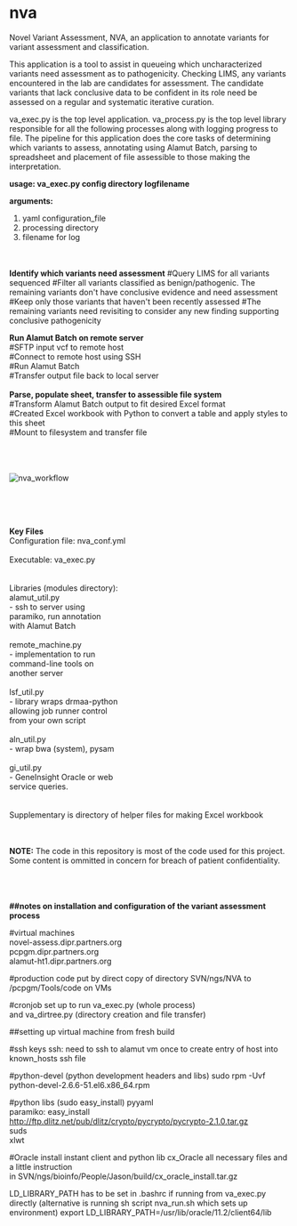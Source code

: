 # nva
Novel Variant Assessment, NVA, an application to annotate variants for variant assessment and classification.

This application is a tool to assist in queueing which uncharacterized variants need assessment as to pathogenicity.  Checking LIMS, any variants encountered in the lab are candidates for assessment.  The candidate variants that lack conclusive data to be confident in its role need be assessed on a regular and systematic iterative curation.


va_exec.py is the top level application.  va_process.py is the top level library responsible for all the following processes along with logging progress to file.  The pipeline for this application does the core tasks of determining which variants to assess, annotating using Alamut Batch, parsing to spreadsheet and placement of file assessible to those making the interpretation.


 **usage: va_exec.py config directory logfilename**</br>
 
**arguments:**</br> 
 1. yaml configuration_file</br>
 2. processing directory</br>
 3. filename for log
 </br></br></br>

**Identify which variants need assessment**
    #Query LIMS for all variants sequenced
    #Filter all variants classified as benign/pathogenic.  The remaining variants don't have conclusive evidence and need assessment
    #Keep only those variants that haven't been recently assessed
    #The remaining variants need revisiting to consider any new finding supporting conclusive pathogenicity
    
**Run Alamut Batch on remote server** </br>
    #SFTP input vcf to remote host</br>
    #Connect to remote host using SSH</br>
    #Run Alamut Batch</br>
    #Transfer output file back to local server</br>
</br>
**Parse, populate sheet, transfer to assessible file system**</br>
    #Transform Alamut Batch output to fit desired Excel format</br>
    #Created Excel workbook with Python to convert a table and apply styles to this sheet</br>
    #Mount to filesystem and transfer file </br>
  </br></br></br>  

![nva_workflow](https://user-images.githubusercontent.com/803012/30942794-02e45a12-a3bb-11e7-9395-f1510cf369fe.png)

</br></br></br>
 
 **Key Files**</br>
 Configuration file: nva_conf.yml</br></br>
 Executable: va_exec.py</br></br></br>
 Libraries (modules directory):</br>
    alamut_util.py</br>
     - ssh to server using </br>
       paramiko, run annotation </br>
       with Alamut Batch</br></br>
    remote_machine.py</br>
     - implementation to run</br> 
       command-line tools on </br>
       another server</br></br>
    lsf_util.py</br>
      - library wraps drmaa-python </br>
        allowing job runner control </br>
        from your own script</br></br>
    aln_util.py</br>
     - wrap bwa (system), pysam</br></br>
    gi_util.py</br>
     - GeneInsight Oracle or web </br>
       service queries.</br></br>  
 Supplementary is directory of helper files for making Excel workbook</br>
 </br></br>

**NOTE:** The code in this repository is most of the code used for this project.  Some content is ommitted in concern for breach of patient confidentiality.

</br></br></br>
**##notes on installation and configuration of the variant assessment process**

#virtual machines</br>
novel-assess.dipr.partners.org</br>
pcpgm.dipr.partners.org</br>
alamut-ht1.dipr.partners.org</br>


#production code put by direct copy of directory SVN/ngs/NVA to </br>
	/pcpgm/Tools/code on VMs</br>
	
	
#cronjob set up to run va_exec.py (whole process) </br>
	and va_dirtree.py (directory creation and file transfer)</br>
	

##setting up virtual machine from fresh build

#ssh keys
ssh: need to ssh to alamut vm once to create entry of host into known_hosts ssh file

#python-devel (python development headers and libs)
	sudo rpm -Uvf python-devel-2.6.6-51.el6.x86_64.rpm

#python libs (sudo easy_install)
pyyaml</br>
paramiko: easy_install http://ftp.dlitz.net/pub/dlitz/crypto/pycrypto/pycrypto-2.1.0.tar.gz</br>
suds</br>
xlwt</br>

	
#Oracle
install instant client and python lib cx_Oracle
	all necessary files and a little instruction </br>
	in SVN/ngs/bioinfo/People/Jason/build/cx_oracle_install.tar.gz</br>

LD_LIBRARY_PATH has to be set in .bashrc if running from va_exec.py directly 
	(alternative is running sh script nva_run.sh which sets up environment)
	export LD_LIBRARY_PATH=/usr/lib/oracle/11.2/client64/lib


